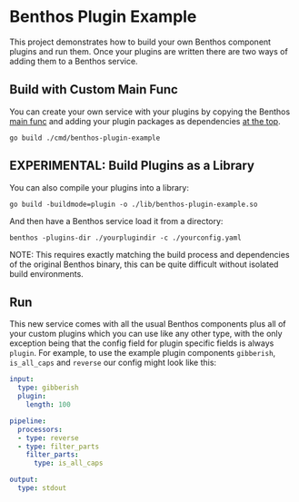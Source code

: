Benthos Plugin Example
======================

This project demonstrates how to build your own Benthos component plugins and
run them. Once your plugins are written there are two ways of adding them to
a Benthos service.

## Build with Custom Main Func

You can create your own service with your plugins by copying the Benthos
[main func](https://github.com/Jeffail/benthos/blob/master/cmd/benthos/main.go) 
and adding your plugin packages as dependencies
[at the top](./cmd/benthos-plugin-example/main.go#L22).

`go build ./cmd/benthos-plugin-example`

## EXPERIMENTAL: Build Plugins as a Library

You can also compile your plugins into a library:

`go build -buildmode=plugin -o ./lib/benthos-plugin-example.so`

And then have a Benthos service load it from a directory:

`benthos -plugins-dir ./yourplugindir -c ./yourconfig.yaml`

NOTE: This requires exactly matching the build process and dependencies of the
original Benthos binary, this can be quite difficult without isolated build
environments.

## Run

This new service comes with all the usual Benthos components plus all of your
custom plugins which you can use like any other type, with the only exception
being that the config field for plugin specific fields is always `plugin`. For
example, to use the example plugin components `gibberish`, `is_all_caps` and
`reverse` our config might look like this:

``` yaml
input:
  type: gibberish
  plugin:
    length: 100

pipeline:
  processors:
  - type: reverse
  - type: filter_parts
    filter_parts:
      type: is_all_caps 

output:
  type: stdout
```